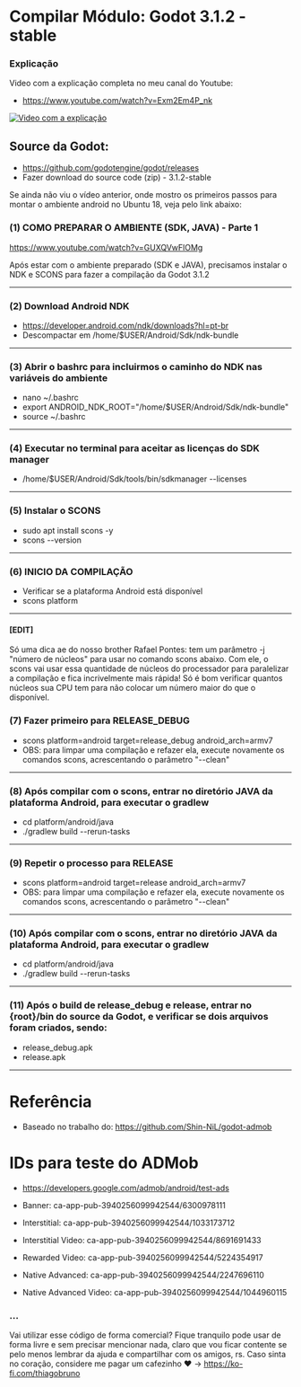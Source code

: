 # Compilar Módulo: Godot 3.1.2 - stable

### Explicação
Video com a explicação completa no meu canal do Youtube: 
- https://www.youtube.com/watch?v=Exm2Em4P_nk

[![Video com a explicação](https://img.youtube.com/vi/Exm2Em4P_nk/0.jpg)](https://www.youtube.com/watch?v=Exm2Em4P_nk)


## Source da Godot: 
- https://github.com/godotengine/godot/releases
- Fazer download do source code (zip) - 3.1.2-stable


Se ainda não viu o vídeo anterior, onde mostro os primeiros passos para montar o ambiente android no Ubuntu 18, veja pelo link abaixo:

### (1) COMO PREPARAR O AMBIENTE (SDK, JAVA) - Parte 1
https://www.youtube.com/watch?v=GUXQVwFlOMg

Após estar com o ambiente preparado (SDK e JAVA), precisamos instalar o NDK e SCONS para fazer a compilação da Godot 3.1.2

----------

### (2) Download Android NDK
- https://developer.android.com/ndk/downloads?hl=pt-br
- Descompactar em /home/$USER/Android/Sdk/ndk-bundle

----------

### (3) Abrir o bashrc para incluirmos o caminho do NDK nas variáveis do ambiente
- nano ~/.bashrc
- export ANDROID_NDK_ROOT="/home/$USER/Android/Sdk/ndk-bundle"
- source ~/.bashrc

----------

### (4) Executar no terminal para aceitar as licenças do SDK manager
- /home/$USER/Android/Sdk/tools/bin/sdkmanager --licenses

----------

### (5) Instalar o SCONS
- sudo apt install scons -y
- scons --version

----------

### (6) INICIO DA COMPILAÇÃO
- Verificar se a plataforma Android está disponível
- scons platform

----------


#### [EDIT]
Só uma dica ae do nosso brother Rafael Pontes: tem um parâmetro -j "número de núcleos" para usar no comando scons abaixo. Com ele, o scons vai usar essa quantidade de núcleos do processador para paralelizar a compilação e fica incrivelmente mais rápida! Só é bom verificar quantos núcleos sua CPU tem para não colocar um número maior do que o disponível.


### (7) Fazer primeiro para RELEASE_DEBUG
- scons platform=android target=release_debug android_arch=armv7
- OBS: para limpar uma compilação e refazer ela, execute novamente os comandos scons, acrescentando o parâmetro "--clean"

----------

### (8) Após compilar com o scons, entrar no diretório JAVA da plataforma Android, para executar o gradlew
- cd platform/android/java
- ./gradlew build --rerun-tasks

----------

### (9) Repetir o processo para RELEASE
- scons platform=android target=release android_arch=armv7
- OBS: para limpar uma compilação e refazer ela, execute novamente os comandos scons, acrescentando o parâmetro "--clean"

----------

### (10) Após compilar com o scons, entrar no diretório JAVA da plataforma Android, para executar o gradlew
- cd platform/android/java
- ./gradlew build --rerun-tasks

----------

### (11) Após o build de release_debug e release, entrar no {root}/bin do source da Godot, e verificar se dois arquivos foram criados, sendo:
- release_debug.apk
- release.apk

----------

# Referência
- Baseado no trabalho do: https://github.com/Shin-NiL/godot-admob

# IDs para teste do ADMob
- https://developers.google.com/admob/android/test-ads

- Banner: ca-app-pub-3940256099942544/6300978111
- Interstitial: ca-app-pub-3940256099942544/1033173712
- Interstitial Video: ca-app-pub-3940256099942544/8691691433
- Rewarded Video: ca-app-pub-3940256099942544/5224354917
- Native Advanced: ca-app-pub-3940256099942544/2247696110
- Native Advanced Video: ca-app-pub-3940256099942544/1044960115

### ...
Vai utilizar esse código de forma comercial? Fique tranquilo pode usar de forma livre e sem precisar mencionar nada, claro que vou ficar contente se pelo menos lembrar da ajuda e compartilhar com os amigos, rs. Caso sinta no coração, considere me pagar um cafezinho :heart: -> https://ko-fi.com/thiagobruno



